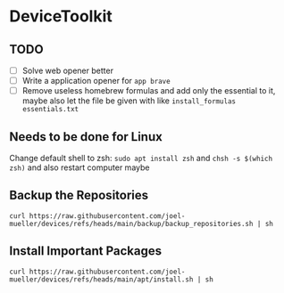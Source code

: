 # DeviceToolkit

## TODO

- [ ] Solve web opener better
- [ ] Write a application opener for `app brave`
- [ ] Remove useless homebrew formulas and add only the essential to it, maybe also let the file be given with like `install_formulas essentials.txt`

## Needs to be done for Linux

Change default shell to zsh: `sudo apt install zsh` and  `chsh -s $(which zsh)` and also restart computer maybe

## Backup the Repositories

```shell
curl https://raw.githubusercontent.com/joel-mueller/devices/refs/heads/main/backup/backup_repositories.sh | sh
```

## Install Important Packages

```shell
curl https://raw.githubusercontent.com/joel-mueller/devices/refs/heads/main/apt/install.sh | sh
```
